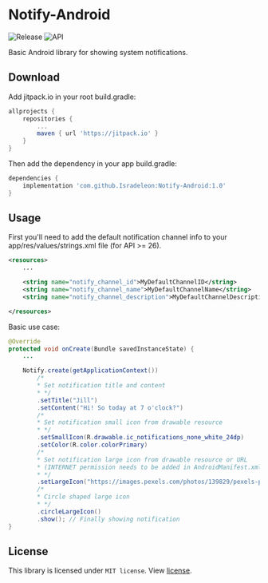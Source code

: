 # Notify-Android
![Release](https://img.shields.io/github/release/Isradeleon/Notify-Android.svg?style=flat) ![API](https://img.shields.io/badge/API-19%2B-blue.svg?style=flat)

Basic Android library for showing system notifications.

Download
--------
Add jitpack.io in your root build.gradle:
```gradle
allprojects {
    repositories {
        ...
        maven { url 'https://jitpack.io' }
    }
}
```

Then add the dependency in your app build.gradle:
```gradle
dependencies {
    implementation 'com.github.Isradeleon:Notify-Android:1.0'
}
```

Usage
--------
First you'll need to add the default notification channel info to your app/res/values/strings.xml file (for API >= 26).
```xml
<resources>
    ...

    <string name="notify_channel_id">MyDefaultChannelID</string>
    <string name="notify_channel_name">MyDefaultChannelName</string>
    <string name="notify_channel_description">MyDefaultChannelDescription</string>

</resources>
```

Basic use case:
```java
@Override
protected void onCreate(Bundle savedInstanceState) {
    ...

    Notify.create(getApplicationContext())
        /*
        * Set notification title and content
        * */
        .setTitle("Jill")
        .setContent("Hi! So today at 7 o'clock?")
        /*
        * Set notification small icon from drawable resource
        * */
        .setSmallIcon(R.drawable.ic_notifications_none_white_24dp)
        .setColor(R.color.colorPrimary)
        /*
        * Set notification large icon from drawable resource or URL
        * (INTERNET permission needs to be added in AndroidManifest.xml)
        * */
        .setLargeIcon("https://images.pexels.com/photos/139829/pexels-photo-139829.jpeg?auto=compress&cs=tinysrgb&dpr=2&h=150&w=440")
        /*
        * Circle shaped large icon
        * */
        .circleLargeIcon()
        .show(); // Finally showing notification
}
```

License
--------
This library is licensed under `MIT license`. View [license](LICENSE).